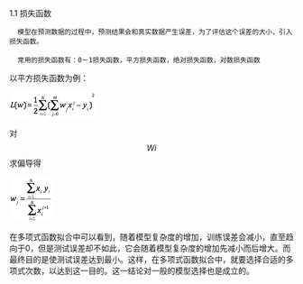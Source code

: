 1.1 损失函数

```
  模型在预测数据的过程中，预测结果会和真实数据产生误差，为了评估这个误差的大小，引入损失函数。

  常用的损失函数有：0－1损失函数，平方损失函数，绝对损失函数，对数损失函数
```

以平方损失函数为例：

![](/assets/import.png)

对$$Wi$$求偏导得

![](/assets/import2.png)

在多项式函数拟合中可以看到，随着模型复杂度的增加，训练误差会减小，直至趋向于0，但是测试误差却不如此，它会随着模型复杂度的增加先减小而后增大。而最终目的是使测试误差达到最小。这样，在多项式函数拟合中，就要选择合适的多项式次数，以达到这一目的。这一结论对一般的模型选择也是成立的。

